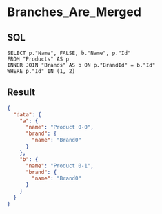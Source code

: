 # Branches_Are_Merged

## SQL

```text
SELECT p."Name", FALSE, b."Name", p."Id"
FROM "Products" AS p
INNER JOIN "Brands" AS b ON p."BrandId" = b."Id"
WHERE p."Id" IN (1, 2)
```

## Result

```json
{
  "data": {
    "a": {
      "name": "Product 0-0",
      "brand": {
        "name": "Brand0"
      }
    },
    "b": {
      "name": "Product 0-1",
      "brand": {
        "name": "Brand0"
      }
    }
  }
}
```

